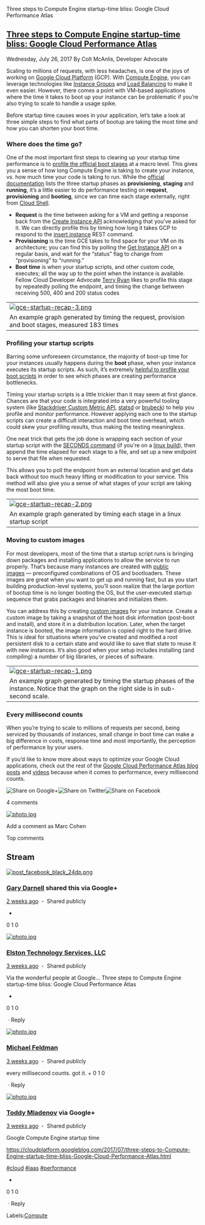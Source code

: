 Three steps to Compute Engine startup-time bliss: Google Cloud Performance Atlas

## [Three steps to Compute Engine startup-time bliss: Google Cloud Performance Atlas](https://cloudplatform.googleblog.com/2017/07/three-steps-to-Compute-Engine-startup-time-bliss-Google-Cloud-Performance-Atlas.html)

Wednesday, July 26, 2017
 By Colt McAnlis, Developer Advocate

Scaling to millions of requests, with less headaches, is one of the joys of working on [Google Cloud Platform](https://cloud.google.com/) (GCP). With [Compute Engine](https://cloud.google.com/compute/), you can leverage technologies like [Instance Groups](https://cloud.google.com/compute/docs/instance-groups/) and [Load Balancing](https://cloud.google.com/load-balancing/) to make it even easier. However, there comes a point with VM-based applications where the time it takes to boot up your instance can be problematic if you’re also trying to scale to handle a usage spike.

Before startup time causes woes in your application, let’s take a look at three simple steps to find what parts of bootup are taking the most time and how you can shorten your boot time.

### Where does the time go?

One of the most important first steps to clearing up your startup time performance is to [profile the official boot stages](https://medium.com/google-cloud/understanding-and-profiling-gce-cold-boot-time-32c209fe86ab) at a macro level. This gives you a sense of how long Compute Engine is taking to create your instance, vs. how much time your code is taking to run. While the [official documentation](https://cloud.google.com/compute/docs/instances/checking-instance-status) lists the three startup phases as **provisioning**, **staging** and **running**, it’s a little easier to do performance testing on **request**, **provisioning** and **booting**, since we can time each stage externally, right from [Cloud Shell](https://cloud.google.com/shell/docs/).

- **Request** is the time between asking for a VM and getting a response back from the [Create Instance API](https://cloud.google.com/sdk/gcloud/reference/compute/instances/create) acknowledging that you’ve asked for it. We can directly profile this by timing how long it takes GCP to respond to the [insert instance](https://cloud.google.com/compute/docs/reference/latest/instances/insert) REST command.
- **Provisioning** is the time GCE takes to find space for your VM on its architecture; you can find this by polling the [Get Instance API](https://cloud.google.com/compute/docs/reference/latest/instances/get) on a regular basis, and wait for the “status” flag to change from “provisioning” to “running.”
- **Boot time** is when your startup scripts, and other custom code, executes; all the way up to the point when the instance is available. Fellow Cloud Developer Advocate [Terry Ryan](https://twitter.com/tpryan) likes to profile this stage by repeatedly polling the endpoint, and timing the change between receiving 500, 400 and 200 status codes

|     |
| --- |
| [![gce-startup-recap-3.png](../_resources/949a67e03b275a12cf29872b84cd20b3.png)](https://4.bp.blogspot.com/-2oGbmsX0gmY/WXjTIlI9xpI/AAAAAAAAELE/3N0deLLuHsAdL2NjqR8F5SMsrp3VUxqSwCLcBGAs/s1600/gce-startup-recap-3.png) |
| An example graph generated by timing the request, provision and boot stages, measured 183 times |

### Profiling your startup scripts

Barring some unforeseen circumstance, the majority of boot-up time for your instances usually happens during the **boot** phase, when your instance executes its startup scripts. As such, it’s extremely [helpful to profile your boot scripts](https://medium.com/google-cloud/improving-gce-boot-times-with-custom-images-f77921a2c115) in order to see which phases are creating performance bottlenecks.

Timing your startup scripts is a little trickier than it may seem at first glance. Chances are that your code is integrated into a very powerful tooling system (like [Stackdriver Custom Metric API](https://cloud.google.com/monitoring/custom-metrics/), [statsd](https://github.com/etsy/statsd) or [brubeck](https://github.com/github/brubeck)) to help you profile and monitor performance. However applying each one to the startup scripts can create a difficult interaction and boot time overhead, which could skew your profiling results, thus making the testing meaningless.

One neat trick that gets the job done is wrapping each section of your startup script with the [SECONDS command](https://stackoverflow.com/questions/8903239/how-to-calculate-time-difference-in-bash-script) (if you're on a [linux build](https://cloud.google.com/compute/docs/images#os-compute-support)), then append the time elapsed for each stage to a file, and set up a new endpoint to serve that file when requested.

This allows you to poll the endpoint from an external location and get data back without too much heavy lifting or modification to your service. This method will also give you a sense of what stages of your script are taking the most boot time.

|     |
| --- |
| [![gce-startup-recap-2.png](../_resources/c8258b7bd11f4e8ae3c0fc9ca6aba2c3.png)](https://3.bp.blogspot.com/-zJJuve5v8AM/WXjTIkvOU7I/AAAAAAAAELA/u5Ci15YPi4MjDInXjYguB2Dy7a8C7pTRQCEwYBhgL/s1600/gce-startup-recap-2.png) |
| An example graph generated by timing each stage in a linux startup script |

### Moving to custom images

For most developers, most of the time that a startup script runs is bringing down packages and installing applications to allow the service to run properly. That’s because many instances are created with [public images](https://cloud.google.com/compute/docs/images#os-compute-support) — preconfigured combinations of OS and bootloaders. These images are great when you want to get up and running fast, but as you start building production-level systems, you’ll soon realize that the large portion of bootup time is no longer booting the OS, but the user-executed startup sequence that grabs packages and binaries and initializes them.

You can address this by creating [custom images](https://cloud.google.com/compute/docs/images/create-delete-deprecate-private-images) for your instance. Create a custom image by taking a snapshot of the host disk information (post-boot and install), and store it in a distribution location. Later, when the target instance is booted, the image information is copied right to the hard drive. This is ideal for situations where you've created and modified a root persistent disk to a certain state and would like to save that state to reuse it with new instances. It’s also good when your setup includes installing (and compiling) a number of big libraries, or pieces of software.

|     |
| --- |
| [![gce-startup-recap-1.png](../_resources/af5c6f5950efc021adf2120a78b54b86.png)](https://3.bp.blogspot.com/-5gOhTaRmjmc/WXjTIhbmtUI/AAAAAAAAEK8/qHUAy4gSyMwzaFWqsaBkGI1sQjPWdKLOwCEwYBhgL/s1600/gce-startup-recap-1.png) |
| An example graph generated by timing the startup phases of the instance. Notice that the graph on the right side is in sub-second scale. |

### Every millisecond counts

When you’re trying to scale to millions of requests per second, being serviced by thousands of instances, small change in boot time can make a big difference in costs, response time and most importantly, the perception of performance by your users.

If you’d like to know more about ways to optimize your Google Cloud applications, check out the rest of the [Google Cloud Performance Atlas blog posts](https://medium.com/@duhroach/) and [videos](https://www.youtube.com/watch?list=PLIivdWyY5sqK5zce0-fd1Vam7oPY-s_8X&v=vuVpxOIA8Wc) because when it comes to performance, every millisecond counts.

![Share on Google+](../_resources/c620b1a7b369ad2749d0baf881d4ccbb.png)![Share on Twitter](../_resources/4e2633eb72f2026ba8464540a445a45f.png)![Share on Facebook](../_resources/a4a815e062b3a04ad2cb425115438650.png)

4 comments

[![photo.jpg](../_resources/3a9b670eec7f016e19b9e919f0d0c8e3.jpg)](https://apis.google.com/u/0/wm/1/100180575185522802900)

Add a comment as Marc Cohen

Top comments

## Stream

[![post_facebook_black_24dp.png](../_resources/441cbb7966e7b6b7c013d10a2d98b1b5.png)](https://apis.google.com/u/0/wm/1/106231718867037387503)

### [Gary Darnell](https://apis.google.com/u/0/wm/1/106231718867037387503) shared this via Google+

[2 weeks ago](https://apis.google.com/u/0/wm/1/106231718867037387503/posts/jcz9nwYaPki)  -  Shared publicly

+
0
1
0

[![photo.jpg](../_resources/f95eb0bc593e4488db0fa2c76b1d3fa2.jpg)](https://apis.google.com/u/0/wm/1/117220853931310837595)

### [Elston Technology Services, LLC](https://apis.google.com/u/0/wm/1/117220853931310837595)

[3 weeks ago](https://apis.google.com/u/0/wm/1/+ElstonTechnologyServicesLLCTempe/posts/fRJvgFNe3jt)  -  Shared publicly

Via the wonderful people at Google... Three steps to Compute Engine startup-time bliss: Google Cloud Performance Atlas

+
0
1
0

 ·
Reply

[![photo.jpg](../_resources/e2be15e6c9918b97ed60be41bda087bc.jpg)](https://apis.google.com/u/0/wm/1/108859978805990147091)

### [Michael Feldman](https://apis.google.com/u/0/wm/1/108859978805990147091)

[3 weeks ago](https://apis.google.com/u/0/wm/1/108859978805990147091/posts/gd8t7ApmDrn)  -  Shared publicly

every millisecond counts. got it.
+
0
1
0

 ·
Reply

[![photo.jpg](../_resources/3b80afc5e59efcb26566a688b41ccc6a.jpg)](https://apis.google.com/u/0/wm/1/115895467080051313138)

### [Toddy Mladenov](https://apis.google.com/u/0/wm/1/115895467080051313138) via Google+

[3 weeks ago](https://apis.google.com/u/0/wm/1/+ToddyMladenovMe/posts/ADEPhzcZ5Fr)  -  Shared publicly

Google Compute Engine startup time

https://cloudplatform.googleblog.com/2017/07/three-steps-to-Compute-Engine-startup-time-bliss-Google-Cloud-Performance-Atlas.html

[#cloud](https://apis.google.com/s/%23cloud)  [#iaas](https://apis.google.com/s/%23iaas)  [#performance](https://apis.google.com/s/%23performance)

+
0
1
0

 ·
Reply

Labels:[Compute](https://cloudplatform.googleblog.com/search/label/Compute)